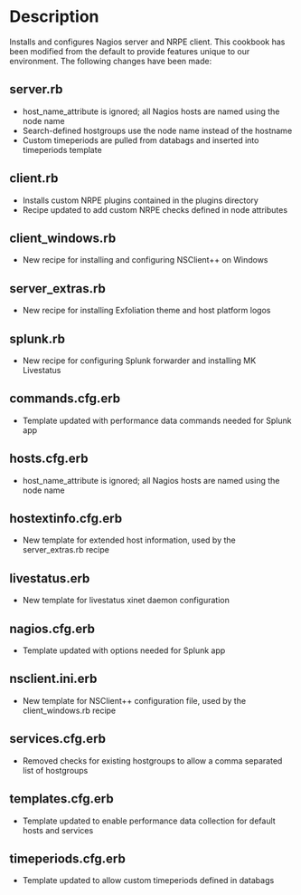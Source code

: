 Description
===========

Installs and configures Nagios server and NRPE client. This cookbook has been modified from the default to provide features unique to our environment. The following changes have been made:

server.rb
---------
* host_name_attribute is ignored; all Nagios hosts are named using the node name
* Search-defined hostgroups use the node name instead of the hostname
* Custom timeperiods are pulled from databags and inserted into timeperiods template

client.rb
---------

* Installs custom NRPE plugins contained in the plugins directory
* Recipe updated to add custom NRPE checks defined in node attributes

client_windows.rb
---------

* New recipe for installing and configuring NSClient++ on Windows

server_extras.rb
---------

* New recipe for installing Exfoliation theme and host platform logos

splunk.rb
---------

* New recipe for configuring Splunk forwarder and installing MK Livestatus

commands.cfg.erb
----------------

* Template updated with performance data commands needed for Splunk app

hosts.cfg.erb
-------------

* host_name_attribute is ignored; all Nagios hosts are named using the node name

hostextinfo.cfg.erb
-------------

* New template for extended host information, used by the server_extras.rb recipe

livestatus.erb
-------------

* New template for livestatus xinet daemon configuration

nagios.cfg.erb
----------------

* Template updated with options needed for Splunk app

nsclient.ini.erb
----------------

* New template for NSClient++ configuration file, used by the client_windows.rb recipe

services.cfg.erb
----------------

* Removed checks for existing hostgroups to allow a comma separated list of hostgroups

templates.cfg.erb
----------------

* Template updated to enable performance data collection for default hosts and services

timeperiods.cfg.erb
----------------

* Template updated to allow custom timeperiods defined in databags